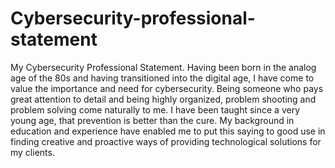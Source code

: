 # Cybersecurity-professional-statement
My Cybersecurity Professional Statement.
Having been born in the analog age of the 80s and having transitioned into the digital age, I have come to value the importance and need for cybersecurity. Being someone who pays great attention to detail and being highly organized, problem shooting and problem solving come naturally to me.  I have been taught since a very young age, that prevention is better than the cure.  My background in education and experience have enabled me to put this saying to good use in finding creative and proactive ways of providing technological solutions for my clients.

